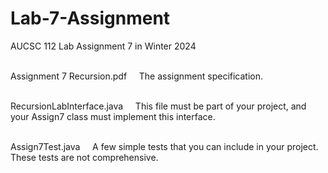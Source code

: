 # Lab-7-Assignment
AUCSC 112 Lab Assignment 7 in Winter 2024 <br><br>

Assignment 7 Recursion.pdf
&nbsp;&nbsp;&nbsp;&nbsp;The assignment specification. <br><br>

RecursionLabInterface.java
&nbsp;&nbsp;&nbsp;&nbsp;This file must be part of your project, and your Assign7 class must implement this interface. <br><br>

Assign7Test.java
&nbsp;&nbsp;&nbsp;&nbsp;A few simple tests that you can include in your project.  These tests are not comprehensive. <br><br>
